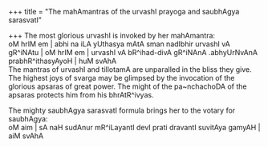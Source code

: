 +++
title = "The mahAmantras of the urvashI prayoga and saubhAgya sarasvatI"

+++
The most glorious urvashI is invoked by her mahAmantra:  
oM hrIM em | abhi na iLA yUthasya mAtA sman nadIbhir urvashI vA gR^iNAtu
| oM hrIM em | urvashI vA bR^ihad-divA gR^iNAnA .abhyUrNvAnA
prabhR^ithasyAyoH | huM svAhA  
The mantras of urvashI and tillotamA are unparalled in the bliss they
give. The highest joys of svarga may be glimpsed by the invocation of
the glorious apsaras of great power. The might of the pa\~nchachoDA of
the apsaras protects him from his bhrAtR^ivyas.

The mighty saubhAgya sarasvatI formula brings her to the votary for
saubhAgya:  
oM aim | sA naH sudAnur mR^iLayantI devI prati dravantI suvitAya gamyAH
| aiM svAhA

